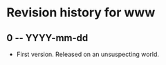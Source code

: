 # Revision history for www

## 0 -- YYYY-mm-dd

* First version. Released on an unsuspecting world.
